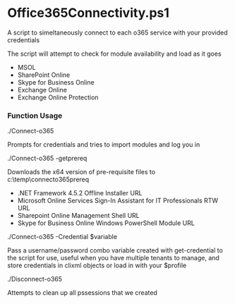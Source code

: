 # Office365Connectivity.ps1 #
A script to simeltaneously connect to each o365 service with your provided credentials

The script will attempt to check for module availability and load as it goes

* MSOL
* SharePoint Online
* Skype for Business Online
* Exchange Online
* Exchange Online Protection

### Function Usage ###

 ./Connect-o365

Prompts for credentials and tries to import modules and log you in


./Connect-o365 -getprereq

Downloads the x64 version of pre-requisite files to c:\temp\connecto365prereq

* .NET Framework 4.5.2 Offline Installer URL
* Microsoft Online Services Sign-In Assistant for IT Professionals RTW URL
* Sharepoint Online Management Shell URL
* Skype for Business Online Windows PowerShell Module URL


./Connect-o365 -Credential $variable

Pass a username/password combo variable created with get-credential to the script for use, useful when you
have multiple tenants to manage, and store credentials in clixml objects or load in with your $profile


./Disconnect-o365

Attempts to clean up all pssessions that we created
